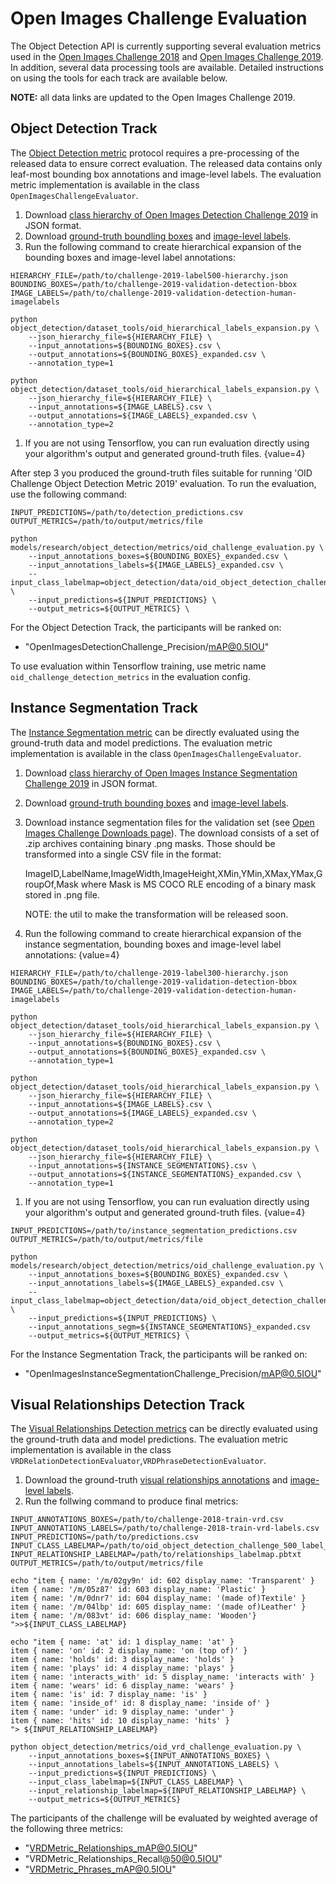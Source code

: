 # Open Images Challenge Evaluation

The Object Detection API is currently supporting several evaluation metrics used
in the
[Open Images Challenge 2018](https://storage.googleapis.com/openimages/web/challenge.html)
and
[Open Images Challenge 2019](https://storage.googleapis.com/openimages/web/challenge2019.html).
In addition, several data processing tools are available. Detailed instructions
on using the tools for each track are available below.

**NOTE:** all data links are updated to the Open Images Challenge 2019.

## Object Detection Track

The
[Object Detection metric](https://storage.googleapis.com/openimages/web/evaluation.html#object_detection_eval)
protocol requires a pre-processing of the released data to ensure correct
evaluation. The released data contains only leaf-most bounding box annotations
and image-level labels. The evaluation metric implementation is available in the
class `OpenImagesChallengeEvaluator`.

1.  Download
    [class hierarchy of Open Images Detection Challenge 2019](https://storage.googleapis.com/openimages/challenge_2019/challenge-2019-label500-hierarchy.json)
    in JSON format.
2.  Download
    [ground-truth boundling boxes](https://storage.googleapis.com/openimages/challenge_2019/challenge-2019-validation-detection-bbox.csv)
    and
    [image-level labels](https://storage.googleapis.com/openimages/challenge_2019/challenge-2019-validation-detection-human-imagelabels.csv).
3.  Run the following command to create hierarchical expansion of the bounding
    boxes and image-level label annotations:

```
HIERARCHY_FILE=/path/to/challenge-2019-label500-hierarchy.json
BOUNDING_BOXES=/path/to/challenge-2019-validation-detection-bbox
IMAGE_LABELS=/path/to/challenge-2019-validation-detection-human-imagelabels

python object_detection/dataset_tools/oid_hierarchical_labels_expansion.py \
    --json_hierarchy_file=${HIERARCHY_FILE} \
    --input_annotations=${BOUNDING_BOXES}.csv \
    --output_annotations=${BOUNDING_BOXES}_expanded.csv \
    --annotation_type=1

python object_detection/dataset_tools/oid_hierarchical_labels_expansion.py \
    --json_hierarchy_file=${HIERARCHY_FILE} \
    --input_annotations=${IMAGE_LABELS}.csv \
    --output_annotations=${IMAGE_LABELS}_expanded.csv \
    --annotation_type=2
```

1.  If you are not using Tensorflow, you can run evaluation directly using your
    algorithm's output and generated ground-truth files. {value=4}

After step 3 you produced the ground-truth files suitable for running 'OID
Challenge Object Detection Metric 2019' evaluation. To run the evaluation, use
the following command:

```
INPUT_PREDICTIONS=/path/to/detection_predictions.csv
OUTPUT_METRICS=/path/to/output/metrics/file

python models/research/object_detection/metrics/oid_challenge_evaluation.py \
    --input_annotations_boxes=${BOUNDING_BOXES}_expanded.csv \
    --input_annotations_labels=${IMAGE_LABELS}_expanded.csv \
    --input_class_labelmap=object_detection/data/oid_object_detection_challenge_500_label_map.pbtxt \
    --input_predictions=${INPUT_PREDICTIONS} \
    --output_metrics=${OUTPUT_METRICS} \
```

For the Object Detection Track, the participants will be ranked on:

-   "OpenImagesDetectionChallenge_Precision/mAP@0.5IOU"

To use evaluation within Tensorflow training, use metric name
`oid_challenge_detection_metrics` in the evaluation config.

## Instance Segmentation Track

The
[Instance Segmentation metric](https://storage.googleapis.com/openimages/web/evaluation.html#instance_segmentation_eval)
can be directly evaluated using the ground-truth data and model predictions. The
evaluation metric implementation is available in the class
`OpenImagesChallengeEvaluator`.

1.  Download
    [class hierarchy of Open Images Instance Segmentation Challenge 2019](https://storage.googleapis.com/openimages/challenge_2019/challenge-2019-label300-segmentable-hierarchy.json)
    in JSON format.
2.  Download
    [ground-truth bounding boxes](https://storage.googleapis.com/openimages/challenge_2019/challenge-2019-validation-segmentation-bbox.csv)
    and
    [image-level labels](https://storage.googleapis.com/openimages/challenge_2019/challenge-2019-validation-segmentation-labels.csv).
3.  Download instance segmentation files for the validation set (see
    [Open Images Challenge Downloads page](https://storage.googleapis.com/openimages/web/challenge2019_downloads.html)).
    The download consists of a set of .zip archives containing binary .png
    masks.
    Those should be transformed into a single CSV file in the format:

    ImageID,LabelName,ImageWidth,ImageHeight,XMin,YMin,XMax,YMax,GroupOf,Mask
    where Mask is MS COCO RLE encoding of a binary mask stored in .png file.

    NOTE: the util to make the transformation will be released soon.

1.  Run the following command to create hierarchical expansion of the instance
    segmentation, bounding boxes and image-level label annotations: {value=4}

```
HIERARCHY_FILE=/path/to/challenge-2019-label300-hierarchy.json
BOUNDING_BOXES=/path/to/challenge-2019-validation-detection-bbox
IMAGE_LABELS=/path/to/challenge-2019-validation-detection-human-imagelabels

python object_detection/dataset_tools/oid_hierarchical_labels_expansion.py \
    --json_hierarchy_file=${HIERARCHY_FILE} \
    --input_annotations=${BOUNDING_BOXES}.csv \
    --output_annotations=${BOUNDING_BOXES}_expanded.csv \
    --annotation_type=1

python object_detection/dataset_tools/oid_hierarchical_labels_expansion.py \
    --json_hierarchy_file=${HIERARCHY_FILE} \
    --input_annotations=${IMAGE_LABELS}.csv \
    --output_annotations=${IMAGE_LABELS}_expanded.csv \
    --annotation_type=2

python object_detection/dataset_tools/oid_hierarchical_labels_expansion.py \
    --json_hierarchy_file=${HIERARCHY_FILE} \
    --input_annotations=${INSTANCE_SEGMENTATIONS}.csv \
    --output_annotations=${INSTANCE_SEGMENTATIONS}_expanded.csv \
    --annotation_type=1
```

1.  If you are not using Tensorflow, you can run evaluation directly using your
    algorithm's output and generated ground-truth files. {value=4}

```
INPUT_PREDICTIONS=/path/to/instance_segmentation_predictions.csv
OUTPUT_METRICS=/path/to/output/metrics/file

python models/research/object_detection/metrics/oid_challenge_evaluation.py \
    --input_annotations_boxes=${BOUNDING_BOXES}_expanded.csv \
    --input_annotations_labels=${IMAGE_LABELS}_expanded.csv \
    --input_class_labelmap=object_detection/data/oid_object_detection_challenge_500_label_map.pbtxt \
    --input_predictions=${INPUT_PREDICTIONS} \
    --input_annotations_segm=${INSTANCE_SEGMENTATIONS}_expanded.csv
    --output_metrics=${OUTPUT_METRICS} \
```

For the Instance Segmentation Track, the participants will be ranked on:

-   "OpenImagesInstanceSegmentationChallenge_Precision/mAP@0.5IOU"

## Visual Relationships Detection Track

The
[Visual Relationships Detection metrics](https://storage.googleapis.com/openimages/web/evaluation.html#visual_relationships_eval)
can be directly evaluated using the ground-truth data and model predictions. The
evaluation metric implementation is available in the class
`VRDRelationDetectionEvaluator`,`VRDPhraseDetectionEvaluator`.

1.  Download the ground-truth
    [visual relationships annotations](https://storage.googleapis.com/openimages/challenge_2019/challenge-2019-validation-vrd.csv)
    and
    [image-level labels](https://storage.googleapis.com/openimages/challenge_2019/challenge-2019-validation-vrd-labels.csv).
2.  Run the follwing command to produce final metrics:

```
INPUT_ANNOTATIONS_BOXES=/path/to/challenge-2018-train-vrd.csv
INPUT_ANNOTATIONS_LABELS=/path/to/challenge-2018-train-vrd-labels.csv
INPUT_PREDICTIONS=/path/to/predictions.csv
INPUT_CLASS_LABELMAP=/path/to/oid_object_detection_challenge_500_label_map.pbtxt
INPUT_RELATIONSHIP_LABELMAP=/path/to/relationships_labelmap.pbtxt
OUTPUT_METRICS=/path/to/output/metrics/file

echo "item { name: '/m/02gy9n' id: 602 display_name: 'Transparent' }
item { name: '/m/05z87' id: 603 display_name: 'Plastic' }
item { name: '/m/0dnr7' id: 604 display_name: '(made of)Textile' }
item { name: '/m/04lbp' id: 605 display_name: '(made of)Leather' }
item { name: '/m/083vt' id: 606 display_name: 'Wooden'}
">>${INPUT_CLASS_LABELMAP}

echo "item { name: 'at' id: 1 display_name: 'at' }
item { name: 'on' id: 2 display_name: 'on (top of)' }
item { name: 'holds' id: 3 display_name: 'holds' }
item { name: 'plays' id: 4 display_name: 'plays' }
item { name: 'interacts_with' id: 5 display_name: 'interacts with' }
item { name: 'wears' id: 6 display_name: 'wears' }
item { name: 'is' id: 7 display_name: 'is' }
item { name: 'inside_of' id: 8 display_name: 'inside of' }
item { name: 'under' id: 9 display_name: 'under' }
item { name: 'hits' id: 10 display_name: 'hits' }
"> ${INPUT_RELATIONSHIP_LABELMAP}

python object_detection/metrics/oid_vrd_challenge_evaluation.py \
    --input_annotations_boxes=${INPUT_ANNOTATIONS_BOXES} \
    --input_annotations_labels=${INPUT_ANNOTATIONS_LABELS} \
    --input_predictions=${INPUT_PREDICTIONS} \
    --input_class_labelmap=${INPUT_CLASS_LABELMAP} \
    --input_relationship_labelmap=${INPUT_RELATIONSHIP_LABELMAP} \
    --output_metrics=${OUTPUT_METRICS}
```

The participants of the challenge will be evaluated by weighted average of the following three metrics:

- "VRDMetric_Relationships_mAP@0.5IOU"
- "VRDMetric_Relationships_Recall@50@0.5IOU"
- "VRDMetric_Phrases_mAP@0.5IOU"
